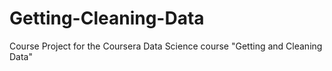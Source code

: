 Getting-Cleaning-Data
=====================

Course Project for the Coursera Data Science course "Getting and Cleaning Data"
